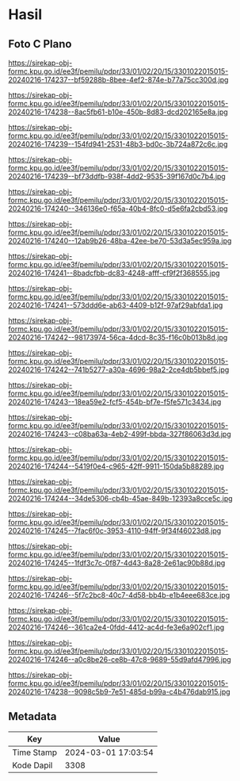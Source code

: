 # Hasil

## Foto C Plano

https://sirekap-obj-formc.kpu.go.id/ee3f/pemilu/pdpr/33/01/02/20/15/3301022015015-20240216-174237--bf59288b-8bee-4ef2-874e-b77a75cc300d.jpg

https://sirekap-obj-formc.kpu.go.id/ee3f/pemilu/pdpr/33/01/02/20/15/3301022015015-20240216-174238--8ac5fb61-b10e-450b-8d83-dcd202165e8a.jpg

https://sirekap-obj-formc.kpu.go.id/ee3f/pemilu/pdpr/33/01/02/20/15/3301022015015-20240216-174239--154fd941-2531-48b3-bd0c-3b724a872c6c.jpg

https://sirekap-obj-formc.kpu.go.id/ee3f/pemilu/pdpr/33/01/02/20/15/3301022015015-20240216-174239--bf73ddfb-938f-4dd2-9535-39f167d0c7b4.jpg

https://sirekap-obj-formc.kpu.go.id/ee3f/pemilu/pdpr/33/01/02/20/15/3301022015015-20240216-174240--346136e0-f65a-40b4-8fc0-d5e6fa2cbd53.jpg

https://sirekap-obj-formc.kpu.go.id/ee3f/pemilu/pdpr/33/01/02/20/15/3301022015015-20240216-174240--12ab9b26-48ba-42ee-be70-53d3a5ec959a.jpg

https://sirekap-obj-formc.kpu.go.id/ee3f/pemilu/pdpr/33/01/02/20/15/3301022015015-20240216-174241--8badcfbb-dc83-4248-afff-cf9f2f368555.jpg

https://sirekap-obj-formc.kpu.go.id/ee3f/pemilu/pdpr/33/01/02/20/15/3301022015015-20240216-174241--573ddd6e-ab63-4409-b12f-97af29abfda1.jpg

https://sirekap-obj-formc.kpu.go.id/ee3f/pemilu/pdpr/33/01/02/20/15/3301022015015-20240216-174242--98173974-56ca-4dcd-8c35-f16c0b013b8d.jpg

https://sirekap-obj-formc.kpu.go.id/ee3f/pemilu/pdpr/33/01/02/20/15/3301022015015-20240216-174242--741b5277-a30a-4696-98a2-2ce4db5bbef5.jpg

https://sirekap-obj-formc.kpu.go.id/ee3f/pemilu/pdpr/33/01/02/20/15/3301022015015-20240216-174243--18ea59e2-fcf5-454b-bf7e-f5fe571c3434.jpg

https://sirekap-obj-formc.kpu.go.id/ee3f/pemilu/pdpr/33/01/02/20/15/3301022015015-20240216-174243--c08ba63a-4eb2-499f-bbda-327f86063d3d.jpg

https://sirekap-obj-formc.kpu.go.id/ee3f/pemilu/pdpr/33/01/02/20/15/3301022015015-20240216-174244--5419f0e4-c965-42ff-9911-150da5b88289.jpg

https://sirekap-obj-formc.kpu.go.id/ee3f/pemilu/pdpr/33/01/02/20/15/3301022015015-20240216-174244--34de5306-cb4b-45ae-849b-12393a8cce5c.jpg

https://sirekap-obj-formc.kpu.go.id/ee3f/pemilu/pdpr/33/01/02/20/15/3301022015015-20240216-174245--7fac6f0c-3953-4110-94ff-9f34f46023d8.jpg

https://sirekap-obj-formc.kpu.go.id/ee3f/pemilu/pdpr/33/01/02/20/15/3301022015015-20240216-174245--1fdf3c7c-0f87-4d43-8a28-2e61ac90b88d.jpg

https://sirekap-obj-formc.kpu.go.id/ee3f/pemilu/pdpr/33/01/02/20/15/3301022015015-20240216-174246--5f7c2bc8-40c7-4d58-bb4b-e1b4eee683ce.jpg

https://sirekap-obj-formc.kpu.go.id/ee3f/pemilu/pdpr/33/01/02/20/15/3301022015015-20240216-174246--361ca2e4-0fdd-4412-ac4d-fe3e6a902cf1.jpg

https://sirekap-obj-formc.kpu.go.id/ee3f/pemilu/pdpr/33/01/02/20/15/3301022015015-20240216-174246--a0c8be26-ce8b-47c8-9689-55d9afd47996.jpg

https://sirekap-obj-formc.kpu.go.id/ee3f/pemilu/pdpr/33/01/02/20/15/3301022015015-20240216-174238--9098c5b9-7e51-485d-b99a-c4b476dab915.jpg


## Metadata

| Key        | Value               |
| ---------- | ------------------- |
| Time Stamp | 2024-03-01 17:03:54 |
| Kode Dapil | 3308                |



